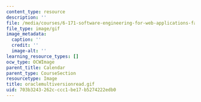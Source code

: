 ```yaml
---
content_type: resource
description: ''
file: /media/courses/6-171-software-engineering-for-web-applications-fall-2003/703b3243262cccc1be17b5274222edb0_oraclemultiversionread.gif
file_type: image/gif
image_metadata:
  caption: ''
  credit: ''
  image-alt: ''
learning_resource_types: []
ocw_type: OCWImage
parent_title: Calendar
parent_type: CourseSection
resourcetype: Image
title: oraclemultiversionread.gif
uid: 703b3243-262c-ccc1-be17-b5274222edb0
---
```

